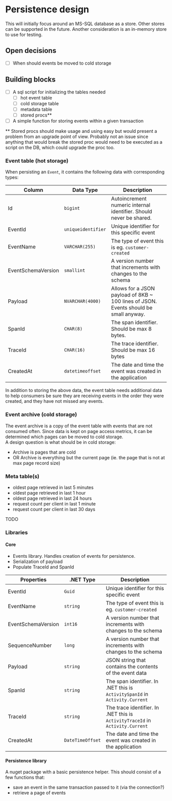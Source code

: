 # Persistence design

This will initially focus around an MS-SQL database as a store. Other stores can be supported in the future. Another consideration is an in-memory store to use for testing.

## Open decisions

- [ ] When should events be moved to cold storage

## Building blocks

- [ ] A sql script for initializing the tables needed
  - [ ] hot event table
  - [ ] cold storage table
  - [ ] metadata table
  - [ ] stored procs**
- [ ] A simple function for storing events within a given transaction

** Stored procs should make usage and using easy but would present a problem from an upgrade point of view. Probably not an issue since anything that would break the stored proc would need to be executed as a script on the DB, which could upgrade the proc too.

### Event table (hot storage)

When persisting an `Event`, it contains the following data with corresponding types:

| Column             | Data Type          | Description                                                                          |
|--------------------|--------------------|--------------------------------------------------------------------------------------|
| Id                 | `bigint`           | Autoincrement numeric internal identifier. Should never be shared.                   |
| EventId            | `uniqueidentifier` | Unique identifier for this specific event                                            |
| EventName          | `VARCHAR(255)`     | The type of event this is eg. `customer-created`                                     |
| EventSchemaVersion | `smallint`         | A version number that increments with changes to the schema                          |
| Payload            | `NVARCHAR(4000)`   | Allows for a JSON payload of 8KB ~ 100 lines of JSON. Events should be small anyway. |
| SpanId             | `CHAR(8)`          | The span identifier. Should be max 8 bytes.                                          |
| TraceId            | `CHAR(16)`         | The trace identifier. Should be max 16 bytes                                         |
| CreatedAt          | `datetimeoffset`   | The date and time the event was created in the application                           |

In addition to storing the above data, the event table needs additional data to help consumers be sure they are receiving events in the order they were created, and they have not missed any events.

### Event archive (cold storage)

The event archive is a copy of the event table with events that are not consumed often. Since data is kept on page access metrics, it can be determined which pages can be moved to cold storage.  
A design question is what should be in cold storage:

- Archive is pages that are cold
- OR Archive is everything but the current page (ie. the page that is not at max page record size)

### Meta table(s)

- oldest page retrieved in last 5 minutes
- oldest page retrieved in last 1 hour
- oldest page retrieved in last 24 hours
- request count per client in last 1 minute
- request count per client in last 30 days

TODO

### Libraries

#### Core

- Events library. Handles creation of events for persistence.
- Serialization of payload
- Populate TraceId and SpanId

| Properties         | .NET Type        | Description                                                                   |
|--------------------|------------------|-------------------------------------------------------------------------------|
| EventId            | `Guid`           | Unique identifier for this specific event                                     |
| EventName          | `string`         | The type of event this is eg. `customer-created`                              |
| EventSchemaVersion | `int16`          | A version number that increments with changes to the schema                   |
| SequenceNumber     | `long`           | A version number that increments with changes to the schema                   |
| Payload            | `string`         | JSON string that contains the contents of the event data                      |
| SpanId             | `string`         | The span identifier. In .NET this is `ActivitySpanId` in `Activity.Current`   |
| TraceId            | `string`         | The trace identifier. In .NET this is `ActivityTraceId` in `Activity.Current` |
| CreatedAt          | `DateTimeOffset` | The date and time the event was created in the application                    |

#### Persistence library

A nuget package with a basic persistence helper. This should consist of a few functions that:

- save an event in the same transaction passed to it (via the connection?)
- retrieve a page of events